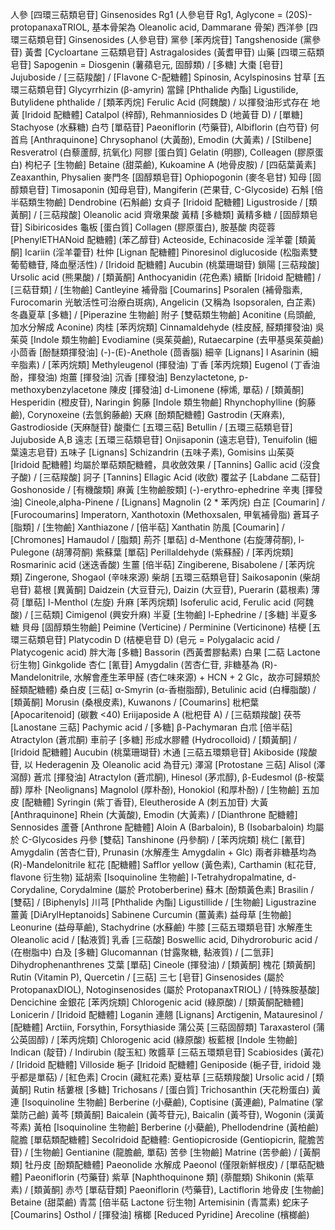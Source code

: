 人參	[四環三萜類皂苷] Ginsenosides Rg1 (人參皂苷 Rg1, Aglycone = (20S)-protopanaxaTRIOL, 基本骨架為 Oleanolic acid, Dammarane 骨架)
西洋參	[四環三萜類皂苷] Ginsenosides (人參皂苷)
黨參	[苯丙烷苷] Tangshenoside (黨參苷)
黃耆	[Cycloartane 三萜類皂苷] Astragalosides (黃耆甲苷)
山藥	[四環三萜類皂苷] Sapogenin = Diosgenin (薯蘋皂元, 固醇類) / [多糖]
大棗	[皂苷] Jujuboside / [三萜羧酸] / [Flavone C-配糖體] Spinosin, Acylspinosins
甘草	[五環三萜類皂苷] Glycyrrhizin (β-amyrin)
當歸	[Phthalide 內酯] Ligustilide, Butylidene phthalide / [類苯丙烷] Ferulic Acid (阿魏酸) / 以揮發油形式存在
地黃	[Iridoid 配糖體] Catalpol (梓醇), Rehmanniosides D (地黃苷 D) / [單糖] Stachyose (水蘇糖)
白芍	[單萜苷] Paeoniflorin (芍藥苷), Albiflorin (白芍苷)
何首烏	[Anthraquinone] Chrysophanol (大黃酚), Emodin (大黃素) / [Stilbene] Resveratrol (白藜蘆醇, 抗氧化)
阿膠	[蛋白質] Gelatin (明膠), Colleagen (膠原蛋白)
枸杞子	[生物鹼] Betaine (甜菜鹼), Kukoamine A (地骨皮胺) / [四萜葉黃素] Zeaxanthin, Physalien
麥門冬	[固醇類皂苷] Ophiopogonin (麥冬皂甘)
知母	[固醇類皂苷] Timosaponin (知母皂苷), Mangiferin (芒果苷, C-Glycoside)
石斛	[倍半萜類生物鹼] Dendrobine (石斛鹼)
女貞子	[Iridoid 配糖體] Ligustroside / [類黃酮] / [三萜羧酸] Oleanolic acid 齊墩果酸
黃精	[多糖類] 黃精多糖 / [固醇類皂苷] Sibiricosides
龜板	[蛋白質] Collagen (膠原蛋白), 胺基酸
肉蓯蓉	[PhenylETHANoid 配糖體] (苯乙醇苷) Acteoside, Echinacoside
淫羊藿	[類黃酮] Icariin (淫羊藿苷)
杜仲	[Lignan 配糖體] Pinoresinol diglucoside (松脂素雙葡萄糖苷, 降血壓活性) / [Iridoid 配糖體] Aucubin (桃葉珊瑚苷)
鎖陽	[三萜羧酸] Ursolic acid (熊果酸) / [類黃酮] Anthocyanidin (花色素)
續斷	[Iridoid 配糖體] / [三萜苷類] / [生物鹼] Cantleyine
補骨脂	[Coumarins] Psoralen (補骨脂素, Furocomarin 光敏活性可治療白斑病), Angelicin (又稱為 Isopsoralen, 白芷素)
冬蟲夏草	[多糖] / [Piperazine 生物鹼]
附子	[雙萜類生物鹼] Aconitine (烏頭鹼, 加水分解成 Aconine)
肉桂	[苯丙烷類] Cinnamaldehyde (桂皮醛, 醛類揮發油)
吳茱萸	[Indole 類生物鹼] Evodiamine (吳茱萸鹼), Rutaecarpine (去甲基吳茱萸鹼)
小茴香	[酚醚類揮發油] (-)-(E)-Anethole (茴香腦)
細辛	[Lignans] l Asarinin (細辛脂素) / [苯丙烷類] Methyleugenol (揮發油)
丁香	[苯丙烷類] Eugenol (丁香油酚，揮發油)
炮薑	[揮發油]
沉香	[揮發油] Benzylactetone, p-methoxybenzylacetone
陳皮	[揮發油] d-Limonene (檸烯, 單萜) / [類黃酮] Hesperidin (橙皮苷), Naringin
鉤藤	[Indole 類生物鹼] Rhynchophylline (鉤藤鹼), Corynoxeine (去氫鉤藤鹼)
天麻	[酚類配糖體] Gastrodin (天麻素), Gastrodioside (天麻醚苷)
酸棗仁	[五環三萜] Betullin / [五環三萜類皂苷] Jujuboside A,B
遠志	[五環三萜類皂苷] Onjisaponin (遠志皂苷), Tenuifolin (細葉遠志皂苷)
五味子	[Lignans] Schizandrin (五味子素), Gomisins
山茱萸	[Iridoid 配糖體] 均屬於單萜類配糖體，具收斂效果 / [Tannins] Gallic acid (沒食子酸) / [三萜羧酸]
訶子	[Tannins] Ellagic Acid (收歛)
覆盆子	[Labdane 二萜苷] Goshonoside / [有機酸類]
麻黃	[生物鹼胺類] (-)-erythro-ephedrine
辛夷	[揮發油] Cineole,alpha-Pinene / [Lignans] Magnolin (2 * 苯丙烷)
白芷	[Coumarin] / [Furocoumarins] Imperatorn, Xanthotoxin (Methoxsalen, 甲氧補骨脂)
蒼耳子	[脂類] / [生物鹼] Xanthiazone / [倍半萜] Xanthatin
防風	[Coumarin] / [Chromones] Hamaudol / [脂類]
荊芥	[單萜] d-Menthone (右旋薄荷酮), l-Pulegone (胡薄荷酮)
紫蘇葉	[單萜] Perillaldehyde (紫蘇醛) / [苯丙烷類] Rosmarinic acid (迷迭香酸)
生薑	[倍半萜] Zingiberene, Bisabolene / [苯丙烷類] Zingerone, Shogaol (辛味來源)
柴胡	[五環三萜類皂苷] Saikosaponin (柴胡皂苷)
葛根	[異黃酮] Daidzein (大豆苷元), Daizin (大豆苷), Puerarin (葛根素)
薄荷	[單萜] l-Menthol (左旋)
升麻	[苯丙烷類] Isoferulic acid, Ferulic acid (阿魏酸) / [三萜類] Cimigenol (興安升麻)
半夏	[生物鹼] l-Ephedrine / [多糖] 半夏多糖
貝母	[固醇類生物鹼] Peimine (Verticine) / Perminine (Verticinone)
桔梗	[五環三萜類皂苷] Platycodin D (桔梗皂苷 D) (皂元 = Polygalacic acid / Platycogenic acid)
胖大海	[多糖] Bassorin (西黃耆膠黏素)
白果	[二萜 Lactone 衍生物] Ginkgolide
杏仁	[氰苷] Amygdalin (苦杏仁苷, 非糖基為 (R)-Mandelonitrile, 水解會產生苯甲醛 (杏仁味來源) + HCN + 2 Glc，故亦可歸類於醛類配糖體)
桑白皮	[三萜] α-Smyrin (α-香樹脂醇), Betulinic acid (白樺脂酸) / [類黃酮] Morusin (桑根皮素), Kuwanons / [Coumarins]
枇杷葉	[Apocaritenoid] (碳數 <40) Eriijaposide A (枇杷苷 A) / [三萜類羧酸]
茯苓	[Lanostane 三萜] Pachymic acid / [多糖] β-Pachymaran
白朮	[倍半萜] Atractylon (蒼朮酮)
車前子	[多糖] 形成水膠體 (Hydrocolloid) / [類黃酮] / [Iridoid 配糖體] Aucubin (桃葉珊瑚苷)
木通	[三萜五環類皂苷] Akiboside (羧酸苷, 以 Hederagenin 及 Oleanolic acid 為苷元)
澤瀉	[Protostane 三萜] Alisol (澤瀉醇)
蒼朮	[揮發油] Atractylon (蒼朮酮), Hinesol (茅朮醇), β-Eudesmol (β-桉葉醇)
厚朴	[Neolignans] Magnolol (厚朴酚), Honokiol (和厚朴酚) / [生物鹼]
五加皮	[配糖體] Syringin (紫丁香苷), Eleutheroside A (刺五加苷)
大黃	[Anthraquinone] Rhein (大黃酸), Emodin (大黃素) / [Dianthrone 配糖體] Sennosides
蘆薈	[Anthrone 配糖體] Aloin A (Barbaloin), B (Isobarbaloin) 均屬於 C-Glycosides
丹參	[雙萜] Tanshinone (丹參酮) / [苯丙烷類]
桃仁	[氰苷] Amygdalin (苦杏仁苷), Prunasin (水解產生 Amygdalin + Glc) 兩者非糖基均為 (R)-Mandelonitrile
紅花	[配糖體] Safflor yellow (黃色素), Carthamin (紅花苷, flavone 衍生物)
延胡索	[Isoquinoline 生物鹼] l-Tetrahydropalmatine, d-Corydaline, Corydalmine (屬於 Protoberberine)
蘇木	[酚類黃色素] Brasilin / [雙萜] / [Biphenyls]
川芎	[Phthalide 內酯] Ligustillide / [生物鹼] Ligustrazine
薑黃	[DiArylHeptanoids] Sabinene Curcumin (薑黃素) 
益母草	[生物鹼] Leonurine (益母草鹼), Stachydrine (水蘇鹼)
牛膝	[三萜五環類皂苷] 水解產生 Oleanolic acid / [黏液質]
乳香	[三萜酸] Boswellic acid, Dihydroroburic acid / (在樹脂中)
白及	[多糖] Glucomannan (甘露聚糖, 黏液質) / [二氫菲] Dihydrophenanthrenes
艾葉	[單萜] Cineole (揮發油) / [類黃酮]
槐花	[類黃酮] Rutin (Vitamin P), Quercetin / [三萜]
三七	[皂苷] Ginsenosides (屬於 ProtopanaxDIOL), Notoginsenosides (屬於 ProtopanaxTRIOL) / [特殊胺基酸] Dencichine
金銀花	[苯丙烷類] Chlorogenic acid (綠原酸) / [類黃酮配糖體] Lonicerin / [Iridoid 配糖體] Loganin
連翹	[Lignans] Arctigenin, Matauresinol / [配糖體] Arctiin, Forsythin, Forsythiaside
蒲公英	[三萜固醇類] Taraxasterol (蒲公英固醇) / [苯丙烷類] Chlorogenic acid (綠原酸)
板藍根	[Indole 生物鹼] Indican (靛苷) / Indirubin (靛玉紅)
敗醬草	[三萜五環類皂苷] Scabiosides (黃花) / [Iridoid 配糖體] Villoside
梔子	[Iridoid 配糖體] Geniposide (梔子苷, iridoid 幾乎都是單萜) / [紅色素] Crocin (藏紅花素)
夏枯草	[三萜類羧酸] Ursolic acid / [類黃酮] Rutin
栝蔞根	[多糖] Trichosans / [蛋白質] Trichosanthin (天花粉蛋白)
黃連	[Isoquinoline 生物鹼] Berberine (小蘗鹼), Coptisine (黃連鹼), Palmatine (掌葉防己鹼)
黃芩	[類黃酮] Baicalein (黃芩苷元), Baicalin (黃芩苷), Wogonin (漢黃芩素)
黃柏	[Isoquinoline 生物鹼] Berberine (小蘗鹼), Phellodendrine (黃柏鹼)
龍膽	[單萜類配糖體] SecoIridoid 配糖體: Gentiopicroside (Gentiopicrin, 龍膽苦苷) / [生物鹼] Gentianine (龍膽鹼, 單萜)
苦參	[生物鹼] Matrine (苦參鹼) / [黃酮類]
牡丹皮	[酚類配糖體] Paeonolide 水解成 Paeonol (僅限新鮮根皮) / [單萜配糖體] Paeoniflorin (芍藥苷)
紫草	[Naphthoquinone 類] (萘醌類) Shikonin (紫草素) / [類黃酮]
赤芍	[單萜苷類] Paeoniflorin (芍藥苷), Lactiflorin
地骨皮	[生物鹼] Betaine (甜菜鹼)
青蒿	[倍半萜 Lactone 衍生物] Artemisinin (青蒿素)
蛇床子	[Coumarins] Osthol / [揮發油]
檳榔	[Reduced Pyridine] Arecoline (檳榔鹼)